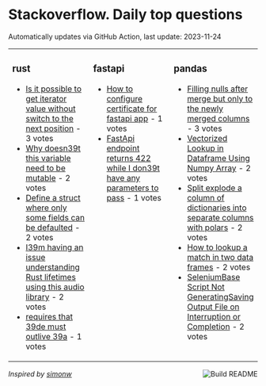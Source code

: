 # Stackoverflow. Daily top questions 

Automatically updates via GitHub Action, last update: <!-- date starts -->2023-11-24<!-- date ends -->


<table><tr><td valign="top" width="33%">

### rust
<!-- rust starts -->
* [Is it possible to get iterator value without switch to the next position](https://stackoverflow.com/questions/77539025/is-it-possible-to-get-iterator-value-without-switch-to-the-next-position) - 3 votes
* [Why doesn39t this variable need to be mutable](https://stackoverflow.com/questions/77544462/why-doesnt-this-variable-need-to-be-mutable) - 2 votes
* [Define a struct where only some fields can be defaulted](https://stackoverflow.com/questions/77538713/define-a-struct-where-only-some-fields-can-be-defaulted) - 2 votes
* [I39m having an issue understanding Rust lifetimes using this audio library](https://stackoverflow.com/questions/77545263/im-having-an-issue-understanding-rust-lifetimes-using-this-audio-library) - 2 votes
* [requires that 39de must outlive 39a](https://stackoverflow.com/questions/77544694/requires-that-de-must-outlive-a) - 1 votes
<!-- rust ends -->
</td><td valign="top" width="34%">


### fastapi
<!-- fastapi starts -->
* [How to configure certificate for fastapi app](https://stackoverflow.com/questions/77542162/how-to-configure-certificate-for-fastapi-app) - 1 votes
* [FastApi endpoint returns 422 while I don39t have any parameters to pass](https://stackoverflow.com/questions/77536634/fastapi-endpoint-returns-422-while-i-dont-have-any-parameters-to-pass) - 1 votes
<!-- fastapi ends -->
</td><td valign="top" width="34%">


### pandas
<!-- pandas starts -->
* [Filling nulls after merge  but only to the newly merged columns](https://stackoverflow.com/questions/77536610/filling-nulls-after-merge-but-only-to-the-newly-merged-columns) - 3 votes
* [Vectorized Lookup in Dataframe Using Numpy Array](https://stackoverflow.com/questions/77542112/vectorized-lookup-in-dataframe-using-numpy-array) - 2 votes
* [Split  explode a column of dictionaries into separate columns with polars](https://stackoverflow.com/questions/77539726/split-explode-a-column-of-dictionaries-into-separate-columns-with-polars) - 2 votes
* [How to lookup a match in two data frames](https://stackoverflow.com/questions/77538654/how-to-lookup-a-match-in-two-data-frames) - 2 votes
* [SeleniumBase Script Not GeneratingSaving Output File on Interruption or Completion](https://stackoverflow.com/questions/77538591/seleniumbase-script-not-generating-saving-output-file-on-interruption-or-complet) - 2 votes
<!-- pandas ends -->
</td></tr></table>

<a href="https://github.com/hp0404/hp0404/actions"><img src="https://github.com/hp0404/hp0404/workflows/Build%20README/badge.svg" align="right" alt="Build README"></a> <p>*Inspired by  [simonw](https://github.com/simonw/simonw)*</p>
